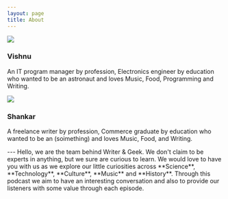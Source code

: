 ```yaml
---
layout: page
title: About
---
```

<div class="row">
    <div class="col-xs-6 text-center">
        <img class="img-responsive img-thumbnail" src="http://res.cloudinary.com/writerandgeek/image/upload/v1494787505/new.jpg">
        <h3>Vishnu</h3>
        <p class="text-left">An IT program manager by profession, Electronics engineer by education who wanted to be an astronaut and loves Music, Food, Programming and Writing.</p>
        <a href="https://twitter.com/neoelemento" target="_blank"><i class="fa fa-twitter fa-2x"></i></a>
    </div>
    <div class="col-xs-6 text-center">
        <img class="img-responsive img-thumbnail" src="http://res.cloudinary.com/writerandgeek/image/upload/v1494787545/shankar.jpg">    
        <h3>Shankar</h3>
        <p class="text-left">A freelance writer by profession, Commerce graduate by education who wanted to be an (soimething) and loves Music, Food, and Writing.</p>
        <a href="https://twitter.com/shanky1405" target="_blank"><i class="fa fa-twitter fa-2x"></i></a>
    </div>
</div>  
<div class="clearfix"></div> 
---  
Hello, we are the team behind Writer & Geek. We don't claim to be experts in anything, but we sure are curious to learn. We would love to have you with us as we explore our little curiosities across **Science**, **Technology**, **Culture**, **Music** and **History**. Through this podcast we aim to have an interesting conversation and also to provide our listeners with some value through each episode.

